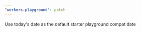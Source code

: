 ```yaml
---
"workers-playground": patch
---
```


Use today's date as the default starter playground compat date
